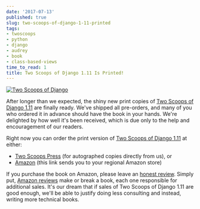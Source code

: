 ```yaml
---
date: '2017-07-13'
published: true
slug: two-scoops-of-django-1-11-printed
tags:
- twoscoops
- python
- django
- audrey
- book
- class-based-views
time_to_read: 1
title: Two Scoops of Django 1.11 Is Printed!
---
```


[![Two Scoops of Django](/images/danny-and-audrey-tsd111.jpg)](https://roygreenfeld.com/products/two-scoops-of-django-1-11)

After longer than we expected, the shiny new print copies of [Two Scoops
of Django
1.11](https://roygreenfeld.com/products/two-scoops-of-django-1-11) are
finally ready. We've shipped all pre-orders, and many of you who
ordered it in advance should have the book in your hands. We're
delighted by how well it's been received, which is due only to the help
and encouragement of our readers.

Right now you can order the print version of [Two Scoops of Django
1.11](https://roygreenfeld.com/products/two-scoops-of-django-1-11) at
either:

-   [Two Scoops
    Press](https://www.roygreenfeld.com/products/two-scoops-of-django-1-11)
    (for autographed copies directly from us), or
-   [Amazon](https://mybook.to/tsd111) (this link sends you to your
    regional Amazon store)

If you purchase the book on Amazon, please leave an [honest
review](https://www.amazon.com/review/create-review/?asin=0692915729).
Simply put, [Amazon
reviews](https://www.amazon.com/review/create-review/?asin=0692915729)
make or break a book, each one responsible for additional sales. It's
our dream that if sales of Two Scoops of Django 1.11 are good enough,
we'll be able to justify doing less consulting and instead, writing
more technical books.
